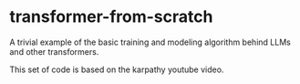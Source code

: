 # transformer-from-scratch

A trivial example of the basic training and modeling algorithm behind LLMs and other transformers.  

This set of code is based on the karpathy youtube video. 